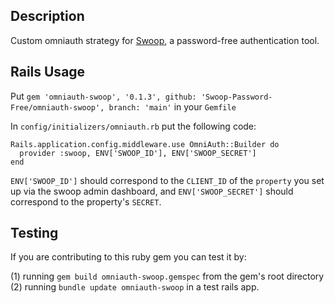 ## Description
Custom omniauth strategy for [Swoop](http://swoopnow.com), a password-free authentication tool.

## Rails Usage
Put `gem 'omniauth-swoop', '0.1.3', github: 'Swoop-Password-Free/omniauth-swoop', branch: 'main'` in your `Gemfile`

In `config/initializers/omniauth.rb` put the following code:
```
Rails.application.config.middleware.use OmniAuth::Builder do
  provider :swoop, ENV['SWOOP_ID'], ENV['SWOOP_SECRET']
end
```

`ENV['SWOOP_ID']` should correspond to the `CLIENT_ID` of the `property` you set up via the swoop admin dashboard, and `ENV['SWOOP_SECRET']` should correspond to the property's `SECRET`.

## Testing
If you are contributing to this ruby gem you can test it by:

(1) running `gem build omniauth-swoop.gemspec` from the gem's root directory  
(2) running `bundle update omniauth-swoop` in a test rails app.
